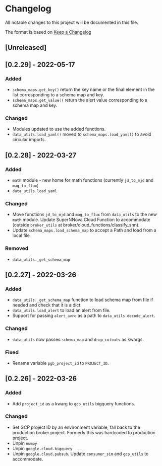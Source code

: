 # Changelog<a name="changelog"></a>

All notable changes to this project will be documented in this file.

The format is based on [Keep a Changelog](https://keepachangelog.com/en/1.0.0/)

<!-- uncomment the following when we're out of alpha and actually following it -->

<!-- and this project adheres to [Semantic Versioning](https://semver.org/spec/v2.0.0.html). -->

## \[Unreleased\]<a name="unreleased"></a>

## \[0.2.29\] - 2022-05-17

### Added

- `schema_maps.get_key()` return the key name or the final element in the list corresponding to a schema map and key.
- `schema_maps.get_value()` return the alert value corresponding to a schema map and key.

### Changed

- Modules updated to use the added functions.
- `data_utils.load_yaml()` moved to `schema_maps.load_yaml()` to avoid circular imports.

## \[0.2.28\] - 2022-03-27

### Added

- `math` module - new home for math functions (currently `jd_to_mjd` and `mag_to_flux`)
- `data_utils.load_yaml`

### Changed

- Move functions `jd_to_mjd` and `mag_to_flux` from `data_utils` to the new `math` module. Update SuperNNova Cloud Function to accommodate (outside `broker_utils` at broker/cloud_functions/classify_snn).
- Update `schema_maps.load_schema_map` to accept a Path and load from a local file

### Removed

- `data_utils._get_schema_map`

## \[0.2.27\] - 2022-03-26

### Added<a name="added-1"></a>

- `data_utils._get_schema_map` function to load schema map from file if needed and check that it is a dict.
- `data_utils.load_alert` to load an alert from file.
- Support for passing `alert_avro` as a path to `data_utils.decode_alert`.

### Changed<a name="changed-1"></a>

- `data_utils` now passes `schema_map` and `drop_cutouts` as kwargs.

### Fixed<a name="fixed-1"></a>

- Rename variable `pgb_project_id` to `PROJECT_ID`.

## \[0.2.26\] - 2022-03-26<a name="0226---2022-03-26"></a>

### Added<a name="added"></a>

- Add `project_id` as a kwarg to `gcp_utils` bigquery functions.

### Changed<a name="changed"></a>

- Set GCP project ID by an environment variable, fall back to the production broker project. Formerly this was hardcoded to production project.
- Unpin `numpy`
- Unpin `google.cloud.bigquery`
- Unpin `google.cloud.pubsub`. Update `consumer_sim` and `gcp_utils` to accommodate.
